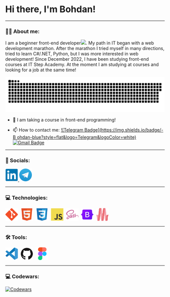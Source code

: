 # Hi there, I'm Bohdan!

---

### :man_technologist: About me:

I am a beginner front-end developer<img src="https://media.giphy.com/media/WUlplcMpOCEmTGBtBW/giphy.gif" width="30px">. My path in IT began with a web development marathon. After the marathon I tried myself in many directions, tried to learn C#/.NET, Python, but I was more interested in web development! Since December 2022, I have been studying front-end courses at IT Step Academy. At the moment I am studying at courses and looking for a job at the same time!

<p align="center">
 <img width="600" src="assets/github-snake.svg" alt="snake"/>
</p>

- :seedling: I am taking a course in front-end programming!

- :mailbox: How to contact me: [![Telegram Badge](https://img.shields.io/badge/-B ohdan-blue?style=flat&logo=Telegram&logoColor=white)](https://t.me/b_o_s_ik)
  [![Gmail Badge](https://img.shields.io/badge/-Gmail-red?style=flat&logo=Gmail&logoColor=white)](mailto:elsetech133718@gmail.com)

---

### 🤝 Socials:

  <div id="badges">
    <a href="https://www.linkedin.com/in/bohdan-boliubash-1b5b29279" target="_blank">
      <img src="./assets/icons/linkedin-original.svg" width="40" height="40" alt="LinkedIn" />
    </a>
    <a href="https://t.me/b_o_s_ik" target="_blank">
      <img src="./assets/icons/telegram-original.webp" width="40" height="40" alt="Telegram" />
    </a>
  </div>

---

### 💻 Technologies:

<div>
  <img src="./assets/icons/git-original.svg" title="Git" alt="Git" width="40" height="40"/>&nbsp;
  <img src="./assets/icons/html5-original.svg" title="HTML5" alt="HTML5" width="40" height="40"/>&nbsp;
  <img src="./assets/icons/css3-original.svg" title="CSS" alt="CSS" width="40" height="40"/>&nbsp;
  <img src="./assets/icons/javascript-original.svg" title="JavaScript" alt="JavaScript" width="40" height="40"/>&nbsp;
  <img src="./assets/icons/sass-original.svg" title="SASS/SCSS" alt="SASS/SCSS" width="40" height="40"/>&nbsp;
  <img src="./assets/icons/bootstrap-original.svg " title="Bootstrap" alt="Bootstrap" width="40" height="40"/>&nbsp;
  <img src="./assets/icons/materialize-original.svg" title="Materialize" alt="Materialize" width="40" height="40"/>&nbsp;
</div>

---

### 🛠 Tools:

<div>
  <img src="./assets/icons/vscode-original.svg" title="VSCode" alt="VSCode" width="40" height="40"/>&nbsp;
  <img src="./assets/icons/github-original.svg" title="GitHub" alt="GitHub" width="40" height="40"/>&nbsp;
  <img src="./assets/icons/figma-original.svg" title="Figma" alt="Figma" width="40" height="40"/>&nbsp;
</div>

---

### 💻 Codewars:

<a href="https://www.codewars.com/users/Bohdan-007" target="_blank">
      <img src="https://www.codewars.com/users/Bohdan-007/badges/large" width="400" height="50" alt="Codewars" />
</a>
